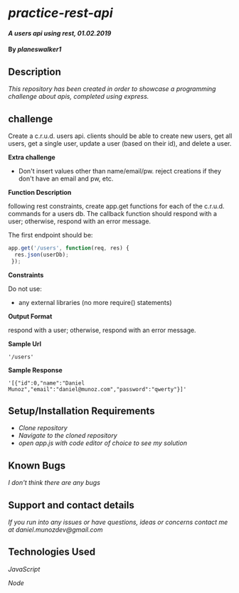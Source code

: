 # _practice-rest-api_

#### _A users api using rest, 01.02.2019_

#### By _**planeswalker1**_

## Description

_This repository has been created in order to showcase a programming challenge about apis, completed using express._

## challenge

Create a c.r.u.d. users api. clients should be able to create new users, get all users, get a single user, update a user (based on their id), and delete a user.

**Extra challenge**

* Don't insert values other than name/email/pw. reject creations if they don't have an email and pw, etc.

**Function Description**

following rest constraints, create app.get functions for each of the c.r.u.d. commands for a users db. The callback function should respond with a user; otherwise, respond with an error message.

The first endpoint should be:

```javascript
app.get('/users', function(req, res) {
  res.json(userDb);
 });
 ```

**Constraints**

Do not use:

* any external libraries (no more require() statements)

**Output Format**

respond with a user; otherwise, respond with an error message.

**Sample Url**

```
'/users'
```

**Sample Response**

```
'[{"id":0,"name":"Daniel Munoz","email":"daniel@munoz.com","password":"qwerty"}]'
```

## Setup/Installation Requirements

* _Clone repository_
* _Navigate to the cloned repository_
* _open app.js with code editor of choice to see my solution_

## Known Bugs

_I don't think there are any bugs_

## Support and contact details

_If you run into any issues or have questions, ideas or concerns contact me at daniel.munozdev@gmail.com_

## Technologies Used

_JavaScript_

_Node_
